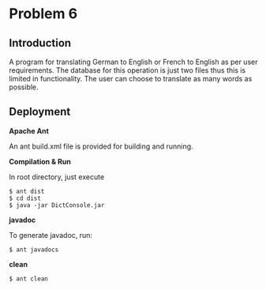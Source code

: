 # Problem 6

## Introduction

A program for translating German to English or French to English as per user requirements. The database for this operation is just two files thus this is limited in functionality. The user can choose to translate as many words as possible.


## Deployment

**Apache Ant**

An ant build.xml file is provided for building and running. 

**Compilation & Run**

In root directory, just execute

```
$ ant dist
$ cd dist
$ java -jar DictConsole.jar

```
**javadoc**

To generate javadoc, run:

```
$ ant javadocs
```
**clean**

```
$ ant clean
```
